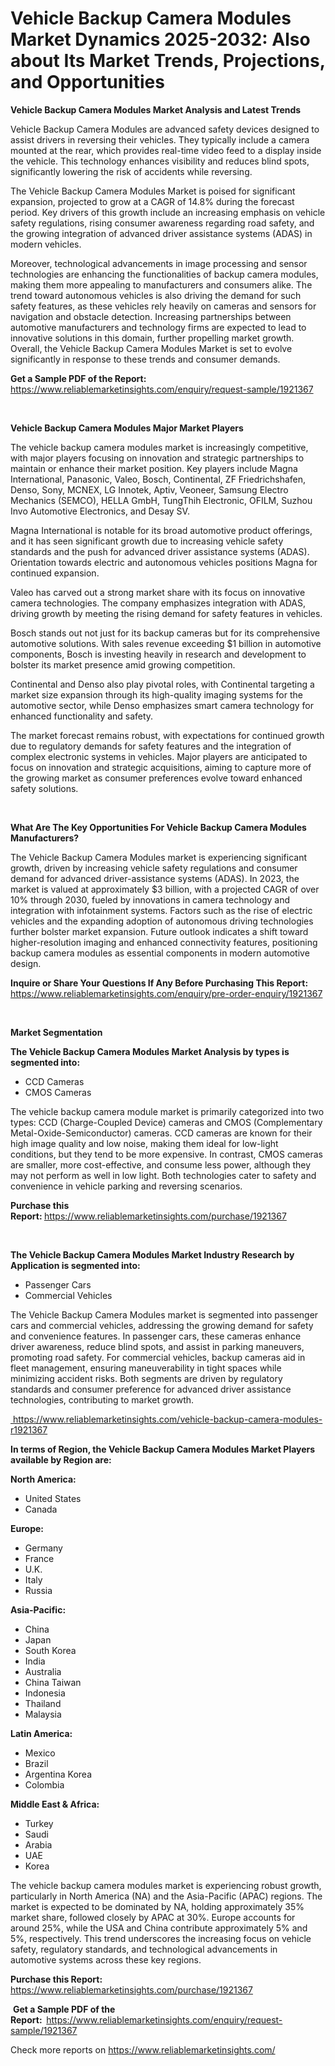 <p><h1>Vehicle Backup Camera Modules Market Dynamics 2025-2032: Also about Its Market Trends, Projections, and Opportunities</h1></p><p><strong>Vehicle Backup Camera Modules Market Analysis and Latest Trends</strong></p>
<p><p>Vehicle Backup Camera Modules are advanced safety devices designed to assist drivers in reversing their vehicles. They typically include a camera mounted at the rear, which provides real-time video feed to a display inside the vehicle. This technology enhances visibility and reduces blind spots, significantly lowering the risk of accidents while reversing.</p><p>The Vehicle Backup Camera Modules Market is poised for significant expansion, projected to grow at a CAGR of 14.8% during the forecast period. Key drivers of this growth include an increasing emphasis on vehicle safety regulations, rising consumer awareness regarding road safety, and the growing integration of advanced driver assistance systems (ADAS) in modern vehicles. </p><p>Moreover, technological advancements in image processing and sensor technologies are enhancing the functionalities of backup camera modules, making them more appealing to manufacturers and consumers alike. The trend toward autonomous vehicles is also driving the demand for such safety features, as these vehicles rely heavily on cameras and sensors for navigation and obstacle detection. Increasing partnerships between automotive manufacturers and technology firms are expected to lead to innovative solutions in this domain, further propelling market growth. Overall, the Vehicle Backup Camera Modules Market is set to evolve significantly in response to these trends and consumer demands.</p></p>
<p><strong>Get a Sample PDF of the Report:&nbsp;</strong> <a href="https://www.reliablemarketinsights.com/enquiry/request-sample/1921367?utm_campaign=3040&utm_medium=2&utm_source=Github&utm_content=ia&utm_term=31032025&utm_id=vehicle-backup-camera-modules">https://www.reliablemarketinsights.com/enquiry/request-sample/1921367</a></p>
<p>&nbsp;</p>
<p><strong>Vehicle Backup Camera Modules Major Market Players</strong></p>
<p><p>The vehicle backup camera modules market is increasingly competitive, with major players focusing on innovation and strategic partnerships to maintain or enhance their market position. Key players include Magna International, Panasonic, Valeo, Bosch, Continental, ZF Friedrichshafen, Denso, Sony, MCNEX, LG Innotek, Aptiv, Veoneer, Samsung Electro Mechanics (SEMCO), HELLA GmbH, TungThih Electronic, OFILM, Suzhou Invo Automotive Electronics, and Desay SV.</p><p>Magna International is notable for its broad automotive product offerings, and it has seen significant growth due to increasing vehicle safety standards and the push for advanced driver assistance systems (ADAS). Orientation towards electric and autonomous vehicles positions Magna for continued expansion.</p><p>Valeo has carved out a strong market share with its focus on innovative camera technologies. The company emphasizes integration with ADAS, driving growth by meeting the rising demand for safety features in vehicles.</p><p>Bosch stands out not just for its backup cameras but for its comprehensive automotive solutions. With sales revenue exceeding $1 billion in automotive components, Bosch is investing heavily in research and development to bolster its market presence amid growing competition.</p><p>Continental and Denso also play pivotal roles, with Continental targeting a market size expansion through its high-quality imaging systems for the automotive sector, while Denso emphasizes smart camera technology for enhanced functionality and safety.</p><p>The market forecast remains robust, with expectations for continued growth due to regulatory demands for safety features and the integration of complex electronic systems in vehicles. Major players are anticipated to focus on innovation and strategic acquisitions, aiming to capture more of the growing market as consumer preferences evolve toward enhanced safety solutions.</p></p>
<p>&nbsp;</p>
<p><strong>What Are The Key Opportunities For Vehicle Backup Camera Modules Manufacturers?</strong></p>
<p><p>The Vehicle Backup Camera Modules market is experiencing significant growth, driven by increasing vehicle safety regulations and consumer demand for advanced driver-assistance systems (ADAS). In 2023, the market is valued at approximately $3 billion, with a projected CAGR of over 10% through 2030, fueled by innovations in camera technology and integration with infotainment systems. Factors such as the rise of electric vehicles and the expanding adoption of autonomous driving technologies further bolster market expansion. Future outlook indicates a shift toward higher-resolution imaging and enhanced connectivity features, positioning backup camera modules as essential components in modern automotive design.</p></p>
<p><strong>Inquire or Share Your Questions If Any Before Purchasing This Report:</strong> <a href="https://www.reliablemarketinsights.com/enquiry/pre-order-enquiry/1921367?utm_campaign=3040&utm_medium=2&utm_source=Github&utm_content=ia&utm_term=31032025&utm_id=vehicle-backup-camera-modules">https://www.reliablemarketinsights.com/enquiry/pre-order-enquiry/1921367</a></p>
<p>&nbsp;</p>
<p><strong>Market Segmentation</strong></p>
<p><strong>The Vehicle Backup Camera Modules Market Analysis by types is segmented into:</strong></p>
<p><ul><li>CCD Cameras</li><li>CMOS Cameras</li></ul></p>
<p><p>The vehicle backup camera module market is primarily categorized into two types: CCD (Charge-Coupled Device) cameras and CMOS (Complementary Metal-Oxide-Semiconductor) cameras. CCD cameras are known for their high image quality and low noise, making them ideal for low-light conditions, but they tend to be more expensive. In contrast, CMOS cameras are smaller, more cost-effective, and consume less power, although they may not perform as well in low light. Both technologies cater to safety and convenience in vehicle parking and reversing scenarios.</p></p>
<p><strong>Purchase this Report:&nbsp;</strong><a href="https://www.reliablemarketinsights.com/purchase/1921367?utm_campaign=3040&utm_medium=2&utm_source=Github&utm_content=ia&utm_term=31032025&utm_id=vehicle-backup-camera-modules">https://www.reliablemarketinsights.com/purchase/1921367</a></p>
<p>&nbsp;</p>
<p><strong>The Vehicle Backup Camera Modules Market Industry Research by Application is segmented into:</strong></p>
<p><ul><li>Passenger Cars</li><li>Commercial Vehicles</li></ul></p>
<p><p>The Vehicle Backup Camera Modules market is segmented into passenger cars and commercial vehicles, addressing the growing demand for safety and convenience features. In passenger cars, these cameras enhance driver awareness, reduce blind spots, and assist in parking maneuvers, promoting road safety. For commercial vehicles, backup cameras aid in fleet management, ensuring maneuverability in tight spaces while minimizing accident risks. Both segments are driven by regulatory standards and consumer preference for advanced driver assistance technologies, contributing to market growth.</p></p>
<p><a href="https://www.reliablemarketinsights.com/vehicle-backup-camera-modules-r1921367?utm_campaign=3040&utm_medium=2&utm_source=Github&utm_content=ia&utm_term=31032025&utm_id=vehicle-backup-camera-modules">&nbsp;https://www.reliablemarketinsights.com/vehicle-backup-camera-modules-r1921367</a></p>
<p><strong>In terms of Region, the Vehicle Backup Camera Modules Market Players available by Region are:</strong></p>
<p>
    <p> <strong> North America: </strong>
        <ul>
            <li>United States</li>
            <li>Canada</li>
        </ul>
        </p> 
    <p> <strong> Europe: </strong>
        <ul>
            <li>Germany</li>
            <li>France</li>
            <li>U.K.</li>
            <li>Italy</li>
            <li>Russia</li>
        </ul>
        </p> 
    <p> <strong> Asia-Pacific: </strong>
        <ul>
            <li>China</li>
            <li>Japan</li>
            <li>South Korea</li>
            <li>India</li>
            <li>Australia</li>
            <li>China Taiwan</li>
            <li>Indonesia</li>
            <li>Thailand</li>
            <li>Malaysia</li>
        </ul>
        </p> 
    <p> <strong> Latin America: </strong>
        <ul>
            <li>Mexico</li>
            <li>Brazil</li>
            <li>Argentina Korea</li>
            <li>Colombia</li>
        </ul>
        </p> 
    <p> <strong> Middle East & Africa: </strong>
        <ul>
            <li>Turkey</li>
            <li>Saudi</li>
            <li>Arabia</li>
            <li>UAE</li>
            <li>Korea</li>
        </ul>
    </p>
    </p>
<p><p>The vehicle backup camera modules market is experiencing robust growth, particularly in North America (NA) and the Asia-Pacific (APAC) regions. The market is expected to be dominated by NA, holding approximately 35% market share, followed closely by APAC at 30%. Europe accounts for around 25%, while the USA and China contribute approximately 5% and 5%, respectively. This trend underscores the increasing focus on vehicle safety, regulatory standards, and technological advancements in automotive systems across these key regions.</p></p>
<p><strong>Purchase this Report: </strong><a href="https://www.reliablemarketinsights.com/purchase/1921367?utm_campaign=3040&utm_medium=2&utm_source=Github&utm_content=ia&utm_term=31032025&utm_id=vehicle-backup-camera-modules">https://www.reliablemarketinsights.com/purchase/1921367</a></p>
<p>&nbsp;<strong>Get a Sample PDF of the Report:&nbsp;&nbsp;</strong><a href="https://www.reliablemarketinsights.com/enquiry/request-sample/1921367?utm_campaign=3040&utm_medium=2&utm_source=Github&utm_content=ia&utm_term=31032025&utm_id=vehicle-backup-camera-modules">https://www.reliablemarketinsights.com/enquiry/request-sample/1921367</a></p>
<p><strong></strong></p>
<p>Check more reports on <a href="https://www.reliablemarketinsights.com/?utm_campaign=3040&utm_medium=2&utm_source=Github&utm_content=ia&utm_term=31032025&utm_id=vehicle-backup-camera-modules">https://www.reliablemarketinsights.com/</a></p>